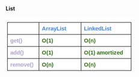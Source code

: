 #### List

![comparision](https://github.com/grijeshsaini/java-playground/blob/master/collections/src/main/resources/arraylist-vs-linkedlist.png?raw=true)

